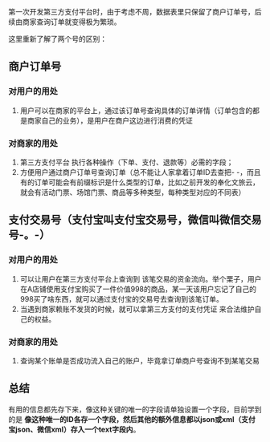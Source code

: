 第一次开发第三方支付平台时，由于考虑不周，数据表里只保留了商户订单号，后续由商家查询订单就变得极为繁琐。

这里重新了解了两个号的区别：

## 商户订单号
### 对用户的用处

1. 用户可以在商家的平台上，通过该订单号查询具体的订单详情（订单包含的都是商家自己的业务），是用户在商户这边进行消费的凭证

### 对商家的用处

1. 第三方支付平台 执行各种操作（下单、支付、退款等）必需的字段；
2. 方便用户通过商户订单号查询订单（总不能让人家拿着订单ID去查把- -，而且有的订单可能会有前缀标识是什么类型的订单，比如之前开发的奉化文旅云，就会有活动门票、场馆门票、商品等多种类型，每种类型对应的不同表）

## 支付交易号（支付宝叫支付宝交易号，微信叫微信交易号-。-）

### 对用户的用处

1. 可以让用户在第三方支付平台上查询到 该笔交易的资金流向。举个栗子，用户在A店铺使用支付宝购买了一件价值998的商品，某一天该用户忘记了自己的998买了啥东西，就可以通过支付宝的交易号去查询到该笔订单。
2. 当遇到商家赖账不发货的时候，就可以拿第三方支付的支付凭证 来合法维护自己的权益。

### 对商家的用处

1. 查询某个账单是否成功流入自己的账户，毕竟拿订单商户号查询不到某笔交易


## 总结
有用的信息都先存下来，像这种关键的唯一的字段请单独设置一个字段，目前学到的是 **像这种唯一的ID各存一个字段，然后其他的额外信息都以json或xml（支付宝json、微信xml）存入一个text字段内**。